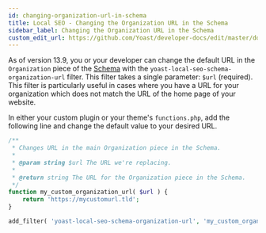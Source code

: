 ```yaml
---
id: changing-organization-url-in-schema
title: Local SEO - Changing the Organization URL in the Schema
sidebar_label: Changing the Organization URL in the Schema
custom_edit_url: https://github.com/Yoast/developer-docs/edit/master/docs/customization/local-seo/changing-organization-url-in-schema.md
---
```


As of version 13.9, you or your developer can change the default URL in the `Organization` piece of the [Schema](https://developer.yoast.com/features/schema/pieces/organization/) with the `yoast-local-seo-schema-organization-url` filter. This filter takes a single parameter: `$url` (required).
This filter is particularly useful in cases where you have a URL for your organization which does not match the URL of the home page of your website.

In either your custom plugin or your theme's `functions.php`, add the following line and change the default value to your desired URL.

```php
/** 
 * Changes URL in the main Organization piece in the Schema. 
 *
 * @param string $url The URL we're replacing.
 *
 * @return string The URL for the Organization piece in the Schema.
 */
function my_custom_organization_url( $url ) {
    return 'https://mycustomurl.tld';
}

add_filter( 'yoast-local-seo-schema-organization-url', 'my_custom_organization_url', 10, 1 );
```
